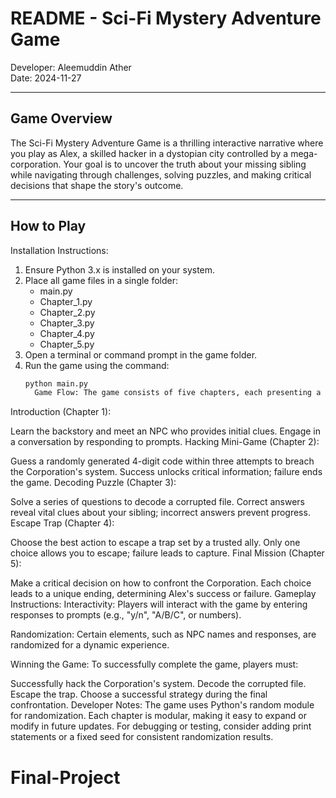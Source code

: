 README - Sci-Fi Mystery Adventure Game
=====================================

Developer: Aleemuddin Ather  
Date: 2024-11-27  

---

Game Overview
-------------
The Sci-Fi Mystery Adventure Game is a thrilling interactive narrative where you play as Alex, a skilled hacker in a dystopian city controlled by a mega-corporation. Your goal is to uncover the truth about your missing sibling while navigating through challenges, solving puzzles, and making critical decisions that shape the story's outcome.

---

How to Play
-----------

Installation Instructions:
1. Ensure Python 3.x is installed on your system.
2. Place all game files in a single folder:
   - main.py
   - Chapter_1.py
   - Chapter_2.py
   - Chapter_3.py
   - Chapter_4.py
   - Chapter_5.py
3. Open a terminal or command prompt in the game folder.
4. Run the game using the command:
   ```bash
   python main.py
     Game Flow: The game consists of five chapters, each presenting a unique challenge or decision point. Below is a summary of the chapters:

Introduction (Chapter 1):

Learn the backstory and meet an NPC who provides initial clues.
Engage in a conversation by responding to prompts.
Hacking Mini-Game (Chapter 2):

Guess a randomly generated 4-digit code within three attempts to breach the Corporation's system.
Success unlocks critical information; failure ends the game.
Decoding Puzzle (Chapter 3):

Solve a series of questions to decode a corrupted file.
Correct answers reveal vital clues about your sibling; incorrect answers prevent progress.
Escape Trap (Chapter 4):

Choose the best action to escape a trap set by a trusted ally.
Only one choice allows you to escape; failure leads to capture.
Final Mission (Chapter 5):

Make a critical decision on how to confront the Corporation.
Each choice leads to a unique ending, determining Alex's success or failure.
Gameplay Instructions:
Interactivity: Players will interact with the game by entering responses to prompts (e.g., "y/n", "A/B/C", or numbers).

Randomization: Certain elements, such as NPC names and responses, are randomized for a dynamic experience.

Winning the Game: To successfully complete the game, players must:

Successfully hack the Corporation's system.
Decode the corrupted file.
Escape the trap.
Choose a successful strategy during the final confrontation.
Developer Notes:
The game uses Python's random module for randomization.
Each chapter is modular, making it easy to expand or modify in future updates.
For debugging or testing, consider adding print statements or a fixed seed for consistent randomization results.

# Final-Project
